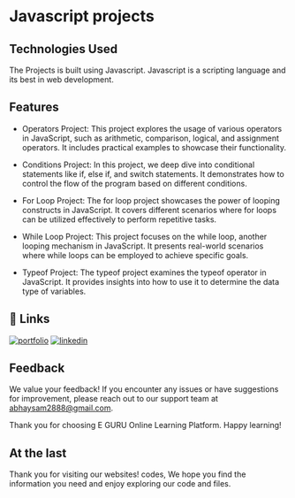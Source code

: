 # Javascript projects


## Technologies Used

The Projects is built using Javascript. Javascript is a scripting language and its best in web development.


## Features
- Operators Project: This project explores the usage of various operators in JavaScript, such as arithmetic, comparison, logical, and assignment operators. It includes practical examples to showcase their functionality.

- Conditions Project: In this project, we deep dive into conditional statements like if, else if, and switch statements. It demonstrates how to control the flow of the program based on different conditions.

- For Loop Project: The for loop project showcases the power of looping constructs in JavaScript. It covers different scenarios where for loops can be utilized effectively to perform repetitive tasks.

- While Loop Project: This project focuses on the while loop, another looping mechanism in JavaScript. It presents real-world scenarios where while loops can be employed to achieve specific goals.

- Typeof Project: The typeof project examines the typeof operator in JavaScript. It provides insights into how to use it to determine the data type of variables.


## 🔗 Links
[![portfolio](https://img.shields.io/badge/my_portfolio-000?style=for-the-badge&logo=ko-fi&logoColor=white)](https://github.com/abhaysam2888?tab=repositories)
[![linkedin](https://img.shields.io/badge/linkedin-0A66C2?style=for-the-badge&logo=linkedin&logoColor=white)](https://www.linkedin.com/in/abhay-verma-821699274/)



## Feedback
We value your feedback! If you encounter any issues or have suggestions for improvement, please reach out to our support team at abhaysam2888@gmail.com.


Thank you for choosing E GURU Online Learning Platform. Happy learning!
## At the last

Thank you for visiting our websites! codes, We hope you find the information you need and enjoy exploring our code and files.